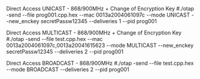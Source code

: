 Direct Access UNICAST - 868/900MHz + Change of Encryption Key
#./otap -send --file prog001.cpp.hex --mac 0013a2004061097c --mode UNICAST --new_enckey secretPassw12345 --deliveries 1 --pid prog001

Direct Access MULTICAST - 868/900MHz + Change of Encryption Key
#./otap -send --file test.cpp.hex --mac 0013a2004061097c,0013a20041615623 --mode MULTICAST --new_enckey secretPassw12345 --deliveries 2 --pid prog001

Direct Access BROADCAST - 868/900MHz
#./otap -send --file test.cpp.hex --mode BROADCAST --deliveries 2 --pid prog001
